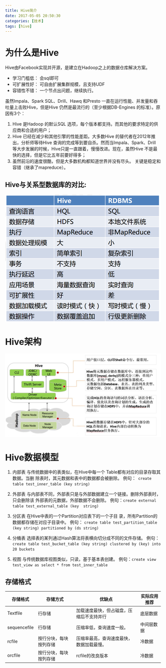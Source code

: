 ```yaml
---
title: Hive简介
date: 2017-05-05 20:50:30
categories: [技术]
tags: [hive]
---
```


# 为什么是Hive
Hive由Facebook实现并开源，是建立在Hadoop之上的数据仓库解决方案。
* 学习门槛低：
会sql即可
* 可扩展性好：
可自由扩展集群规模，且支持UDF
* 容错性不错：
一个节点出问题，继续执行。
<!--more-->
虽然Impala、Spark SQL、Drill、Hawq 和Presto 一直在运行性能、并发量和吞吐量上击败Hive，但是Hive 仍然是最流行的（至少根据DB-Engines 的标准）。原因有3个：
1. Hive 是Hadoop 的默认SQL 选项，每个版本都支持。而其他的要求特定的供应商和合适的用户；
2. Hive 已经在减少和其他引擎的性能差距。大多数Hive 的替代者在2012年推出，分析师等待Hive 查询的完成等到要自杀。然而当Impala、Spark、Drill 等大步发展的时候，Hive只是一直跟着，慢慢改进。现在，虽然Hive 不是最快的选择，但是它比五年前要好得多；
3. 虽然前沿的速度很酷，但是大多数机构都知道世界并没有尽头。 关键是稳定和容错（继承了mapreduce）。

## Hive与关系型数据库的对比:
![](/images/hive_rdbms.jpg)

# Hive架构
![](/images/hive_frame.jpg)

# Hive数据模型
1. 内部表
与传统数据中的表类似，在Hive中每一个
Table都有对应的目录存取其数据。当删
除表时，其元数据和表中的数据都会被删除。
例句：` create table test_inner_table (key string)`

2. 外部表
与内部表不同，外部表只是与外部数据建立一个链接。删除外部表时，只会删除该
外部表的元数据，外部数据不会删除。
例句：`create external table test_external_table (key 
string)`

3. 分区表
在Hive中表的一个Partition对应表下的一个子目
录，所有Partition的数据都存储在对应子目录中。
例句： `create table test_partition_table (key string) partitioned by (ds string)`

4. 分桶表
选择表的某列通过Hash算法将表横向切分成不同的文件存储。
例句： `create table test_bucket_table (key string) clustered by (key) into 20 buckets`

5. 视图
与传统数据库视图类似，只读，基于基本表创建。
例句：`create view test_view as select * from test_inner_table`

## 存储格式
| 存储格式     | 存储方式               | 优缺点                                   | 实际应用推荐 |
| ------------ | ---------------------- | ---------------------------------------- | ------------ |
| Textfile     | 行存储                 | 加载速度最快，但占磁盘，压缩后不支持并行 | 底层数据     |
| sequencefile | 行存储                 | 压缩率低，查询速度一般。                 | 中间层数据   |
| rcfile       | 按行分块，每块按列存储 | 压缩率最高，查询速度最快，数据加载最慢。 | 冷数据       |
| orcfile      | 按行分块，每块按列存储 | rcfile的改良版本                         | 冷数据       |


